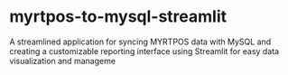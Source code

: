 # myrtpos-to-mysql-streamlit
A streamlined application for syncing MYRTPOS data with MySQL and creating a customizable reporting interface using Streamlit for easy data visualization and manageme
